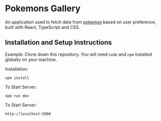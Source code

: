 # Pokemons Gallery
An application used to fetch data from [pokemon](https://pokeapi.co/) based on user preference, built with React, TypeScript and CSS.
## Installation and Setup Instructions
Example:
Clone down this repository. You will need `node` and `npm` installed globally on your machine.

Installation:

`npm install`

To Start Server: 

`npm run dev`

To Start Server:

`http://localhost:5000`

